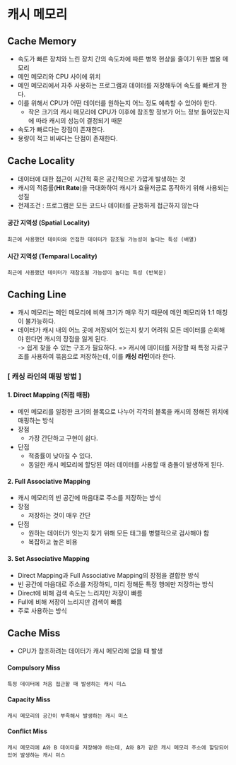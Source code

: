 # 캐시 메모리

## Cache Memory

- 속도가 빠른 장치와 느린 장치 간의 속도차에 따른 병목 현상을 줄이기 위한 범용 메모리
- 메인 메모리와 CPU 사이에 위치
- 메인 메모리에서 자주 사용하는 프로그램과 데이터를 저장해두어 속도를 빠르게 한다.
- 이를 위해서 CPU가 어떤 데이터를 원하는지 어느 정도 예측할 수 있어야 한다.
  - 작은 크기의 캐시 메모리에 CPU가 이후에 참조할 정보가 어느 정보 들어있는지에 따라 캐시의 성능이 결정되기 때문
- 속도가 빠르다는 장점이 존재한다.
- 용량이 적고 비싸다는 단점이 존재한다.

## Cache Locality

- 데이터에 대한 접근이 시간적 혹은 공간적으로 가깝게 발생하는 것
- 캐시의 적중률(**Hit Rate**)을 극대화하여 캐시가 효율저긍로 동작하기 위해 사용되는 성질
- 전제조건 : 프로그램은 모든 코드나 데이터를 균등하게 접근하지 않는다

#### 공간 지역성 (Spatial Locality)

    최근에 사용했던 데이터와 인접한 데이터가 참조될 가능성이 높다는 특성 (배열)

#### 시간 지역성 (Temparal Locality)

    최근에 사용했던 데이터가 재참조될 가능성이 높다는 특성 (반복문)

## Caching Line

- 캐시 메모리는 메인 메모리에 비해 크기가 매우 작기 때문에 메인 메모리와 1:1 매칭이 불가능하다.
- 데이터가 캐시 내의 어느 곳에 저장되어 있는지 찾기 어려워 모든 데이터를 순회해야 한다면 캐시의 장점을 잃게 된다.  
  -> 쉽게 찾을 수 있는 구조가 필요하다.
  => 캐시에 데이터를 저장할 때 특정 자료구조를 사용하여 묶음으로 저장하는데, 이를 **캐싱 라인**이라 한다.

### [ 캐싱 라인의 매핑 방법 ]

#### 1. Direct Mapping (직접 매핑)

- 메인 메모리를 일정한 크기의 블록으로 나누어 각각의 블록을 캐시의 정해진 위치에 매핑하는 방식
- 장점
  - 가장 간단하고 구현이 쉽다.
- 단점
  - 적중률이 낮아질 수 있다.
  - 동일한 캐시 메모리에 할당된 여러 데이터를 사용할 때 충돌이 발생하게 된다.

#### 2. Full Associative Mapping

- 캐시 메모리의 빈 공간에 마음대로 주소를 저장하는 방식
- 장점
  - 저장하는 것이 매우 간단
- 단점
  - 원하는 데이터가 잇는지 찾기 위해 모든 태그를 병렬적으로 검사해야 함
  - 복잡하고 높은 비용

#### 3. Set Associative Mapping

- Direct Mapping과 Full Associative Mapping의 장점을 결합한 방식
- 빈 공간에 마음대로 주소를 저장하되, 미리 정해둔 특정 행에만 저장하는 방식
- Direct에 비해 검색 속도는 느리지만 저장이 빠름
- Full에 비해 저장이 느리지만 검색이 빠름
- 주로 사용하는 방식

## Cache Miss

- CPU가 참조하려는 데이터가 캐시 메모리에 없을 때 발생

#### Compulsory Miss

    특정 데이터에 처음 접근할 때 발생하는 캐시 미스

#### Capacity Miss

    캐시 메모리의 공간이 부족해서 발생하는 캐시 미스

#### Conflict Miss

    캐시 메모리에 A와 B 데이터를 저장해야 하는데, A와 B가 같은 캐시 메모리 주소에 할당되어 있어 발생하는 캐시 미스
